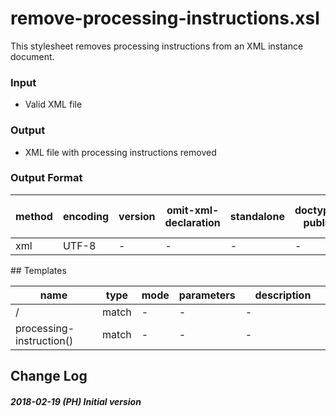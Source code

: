 # remove-processing-instructions.xsl

This stylesheet removes processing instructions from an XML instance document.

### Input

* Valid XML file

### Output

* XML file with processing instructions removed

        


### Output Format

<table><thead><tr><th>method</th><th>encoding</th><th>version</th><th>omit-xml-declaration</th><th>standalone</th><th>doctype-public</th><th>doctype-system</th><th>cdata-section-elements</th><th>indent</th><th>media-type</th></tr></thead><tbody><tr><td>xml</td><td>UTF-8</td><td>-</td><td>-</td><td>-</td><td>-</td><td>-</td><td>-</td><td>no</td><td>-</td></tr></tbody></table>
## Templates

<table><thead><tr><th width="35%">name</th><th>type</th><th>mode</th><th>parameters</th><th width="35%">description</th></tr></thead><tbody><tr><td>/</td><td>match</td><td>-</td><td>-</td><td>-</td></tr><tr><td>processing-instruction()</td><td>match</td><td>-</td><td>-</td><td>-</td></tr></tbody></table>



## Change Log

##### 2018-02-19 (PH) Initial version

        
